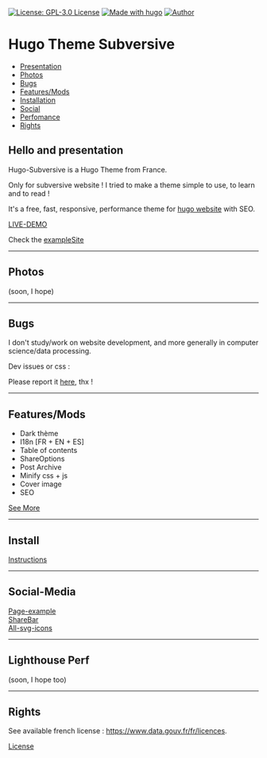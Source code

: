 [![License: GPL-3.0 License](https://img.shields.io/badge/License-GPL%203.0-yellow.svg)](https://github.com/subversive-eu/hugo-subversive/blob/main/LICENSE)
[![Made with hugo](https://img.shields.io/badge/Made%20with-hugo-%23ff69b4)](https://gohugo.io/)
[![Author](https://img.shields.io/badge/Author-@Subversive-blue)](www.subversive.eu)

# Hugo Theme Subversive 

- [Presentation](https://github.com/subversive-eu/hugo-subversive#hello-and-presentation)
- [Photos](https://github.com/subversive-eu/hugo-subversive#photos)
- [Bugs](https://github.com/subversive-eu/hugo-subversive#bugs)
- [Features/Mods](https://github.com/subversive-eu/hugo-subversive#featuresmods)
- [Installation](https://github.com/subversive-eu/hugo-subversive#install)
- [Social](https://github.com/subversive-eu/hugo-subversive#social-media)
- [Perfomance](https://github.com/subversive-eu/hugo-subversive#lighthouse-perfomance)
- [Rights](https://github.com/subversive-eu/hugo-subversive#rights)

## Hello and presentation

Hugo-Subversive is a Hugo Theme from France.

Only for subversive website !
I tried to make a theme simple to use, to learn and to read !

It's a free, fast, responsive, performance theme for [hugo website](https://gohugo.io/) with SEO.

[LIVE-DEMO](https://subversive-eu.github.io/hugo-subversive/)

Check the [exampleSite](https://github.com/subversive-eu/hugo-subversive/tree/exampleSite)

--- 

## Photos

(soon, I hope)

---

## Bugs

I don't study/work on website development, and more generally in computer science/data processing.

Dev issues or css :

Please report it [here](https://github.com/subversive-eu/hugo-subversive/issues), thx !

---

## Features/Mods

* Dark thème
* I18n [FR + EN + ES]
* Table of contents
* ShareOptions
* Post Archive
* Minify css + js
* Cover image
* SEO

[See More](https://subversive-eu.github.io/hugo-subversive/posts/fonctionnalites/)

---

## Install

[Instructions](https://subversive-eu.github.io/hugo-subversive/posts/install/)

---

## Social-Media

[Page-example](https://subversive-eu.github.io/hugo-subversive/posts/example/)  
[ShareBar](https://subversive-eu.github.io/hugo-subversive/posts/fonctionnalites/#share-buttons-)  
[All-svg-icons](https://subversive-eu.github.io/hugo-subversive/posts/utilisation/)

---

## Lighthouse Perf

(soon, I hope too)

---

## Rights

See available french license :
<https://www.data.gouv.fr/fr/licences>.

[License](https://github.com/subversive-eu/hugo-subversive/blob/main/LICENSE)
